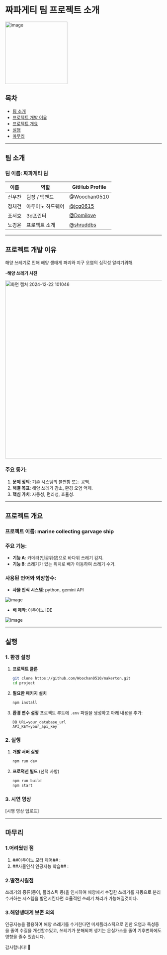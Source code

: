 # 짜파게티 팀 프로젝트 소개
 
[<img width="200" alt="image" src="https://github.com/user-attachments/assets/142be60b-617a-417e-a2af-20b4b3b0d1e7" />](https://i.namu.wiki/i/nC4HhrjA1ittihqnFsaEN4rddpNYsNRZDKIY88OZS8W8ClFH5RVmYhIqGP5zpCUIKeWOYtPuOrRWJRG83OgYv4rF3RccKwvdr8WKt_GWC690J2N5-kQotfij2BJikMafnNtazrfdWnUlzda4Quk5kg.webp)


## 목차
- [팀 소개](#팀-소개)
- [프로젝트 개발 이유](#프로젝트-개발-이유)
- [프로젝트 개요](#프로젝트-개요)
- [실행](#실행)
- [마무리](#마무리)

---

## 팀 소개

### 팀 이름: 짜파게티 팀

| 이름          | 역할           | GitHub Profile                                   |
|---------------|----------------|-------------------------------------------------|
| 신우찬       | 팀장 / 백엔드  | [@Woochan0510](https://github.com/Woochan0510)   |
| 정채건       | 아두이노 하드웨어     | [@jcg0615](https://github.com/jcg0615) |
| 조서호       | 3d프린터       | [@Domilove](https://github.com/Domilove)     |
| 노경윤       | 프로젝트 소개  | [@shruddbs](https://github.com/shruddbs) |

---

## 프로젝트 개발 이유

해양 쓰레기로 인해 해양 생태계 파괴와 지구 오염의 심각성 알리기위해. 

 -**해양 쓰레기 사진**
 
 <img width="572" alt="화면 캡처 2024-12-22 101046" src="https://github.com/user-attachments/assets/c0e954f4-02b6-40ba-9f42-8a17689fa178" />

### 주요 동기:
1. **문제 정의**: 기존 시스템의 불편함 또는 공백.
2. **해결 목표**: 해양 쓰레기 감소, 환경 오염 억제.
3. **핵심 가치**: 자동성, 편리성, 효율성.

---

## 프로젝트 개요

### 프로젝트 이름: **marine collecting garvage ship**

### 주요 기능:
- **기능 A**: 카메라(인공위성)으로 바다위 쓰레기 감지.
- **기능 B**: 쓰레기가 있는 위치로 배가 이동하여 쓰레기 수거.

### 사용된 언어와 외장함수:
- **사물 인식 시스템**: python, gemini API
  
![image](https://github.com/user-attachments/assets/0b5e61d1-c11d-4bcc-a779-59afe2cfa291)
- **배 제작**: 아두이노 IDE
  
![image](https://github.com/user-attachments/assets/67307f6b-e1fe-42b4-8864-7bd327ddc320)



---

## 실행

### 1. 환경 설정
1. **프로젝트 클론**
   ```bash
   git clone https://github.com/Woochan0510/makerton.git
   cd project
   ```

2. **필요한 패키지 설치**
   ```bash
   npm install
   ```

3. **환경 변수 설정**
   프로젝트 루트에 `.env` 파일을 생성하고 아래 내용을 추가:
   ```env
   DB_URL=your_database_url
   API_KEY=your_api_key
   ```

### 2. 실행
1. **개발 서버 실행**
   ```bash
   npm run dev
   ```

2. **프로덕션 빌드** (선택 사항)
   ```bash
   npm run build
   npm start
   ```

### 3. 시연 영상
   [시행 영상 업로드]

---


## 마무리
### 1.어려웠던 점
1. ##아두이노 모터 제어## :
2. ##사물인식 인공지능 학습## :

### 2.발전시킬점
쓰레기의 종류(종이, 플라스틱 등)을 인시하여 해양에서 수집한 쓰레기를 자동으로 분리수거하는 시스템을 발전시킨다면 효율적인 쓰레기 처리가 가능해질것이다.

### 3.해양생태계 보존 의의
 인공지능을 활용하여 해양 쓰레기를 수거한다면 미세플라스틱으로 인한 오염과 독성등을 줄여 수질을 개선할수있고, 쓰레기가 분해되며 생기는 온실가스를 줄여 기후변화에도 영향을 줄수 있습니다.
 


감사합니다! 🙌
